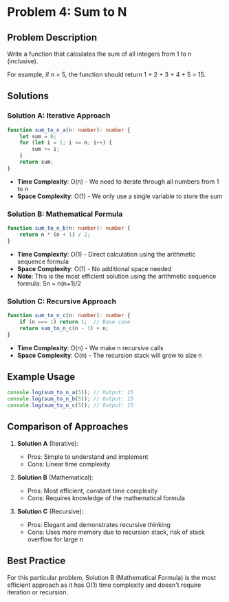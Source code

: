 # Problem 4: Sum to N

## Problem Description
Write a function that calculates the sum of all integers from 1 to n (inclusive).

For example, if n = 5, the function should return 1 + 2 + 3 + 4 + 5 = 15.

## Solutions

### Solution A: Iterative Approach

```typescript
function sum_to_n_a(n: number): number {
    let sum = 0;
    for (let i = 1; i <= n; i++) {
        sum += i;
    }
    return sum;
}
```

- **Time Complexity**: O(n) - We need to iterate through all numbers from 1 to n
- **Space Complexity**: O(1) - We only use a single variable to store the sum

### Solution B: Mathematical Formula

```typescript
function sum_to_n_b(n: number): number {
    return n * (n + 1) / 2;
}
```

- **Time Complexity**: O(1) - Direct calculation using the arithmetic sequence formula
- **Space Complexity**: O(1) - No additional space needed
- **Note**: This is the most efficient solution using the arithmetic sequence formula: Sn = n(n+1)/2

### Solution C: Recursive Approach
```typescript
function sum_to_n_c(n: number): number {
    if (n === 1) return 1;  // Base case
    return sum_to_n_c(n - 1) + n;
}
```
- **Time Complexity**: O(n) - We make n recursive calls
- **Space Complexity**: O(n) - The recursion stack will grow to size n

## Example Usage
```typescript
console.log(sum_to_n_a(5)); // Output: 15
console.log(sum_to_n_b(5)); // Output: 15
console.log(sum_to_n_c(5)); // Output: 15
```

## Comparison of Approaches
1. **Solution A** (Iterative):
   - Pros: Simple to understand and implement
   - Cons: Linear time complexity

2. **Solution B** (Mathematical):
   - Pros: Most efficient, constant time complexity
   - Cons: Requires knowledge of the mathematical formula

3. **Solution C** (Recursive):
   - Pros: Elegant and demonstrates recursive thinking
   - Cons: Uses more memory due to recursion stack, risk of stack overflow for large n

## Best Practice
For this particular problem, Solution B (Mathematical Formula) is the most efficient approach as it has O(1) time complexity and doesn't require iteration or recursion.